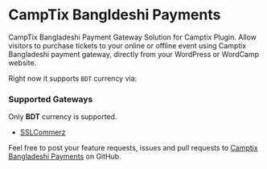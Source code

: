 # CampTix Bangldeshi Payments

CampTix Bangladeshi Payment Gateway Solution for Camptix Plugin. Allow visitors to purchase tickets to your online or offline event using Camptix Bangladeshi payment gateway, directly from your WordPress or WordCamp website.

Right now it supports `BDT` currency via:

### Supported Gateways

Only **BDT** currency is supported.

 * [SSLCommerz](https://sslcommerz.com/)

Feel free to post your feature requests, issues and pull requests to [Camptix Bangladeshi Payments](https://github.com/tareq1988/camptix-bd-payments) on GitHub.
